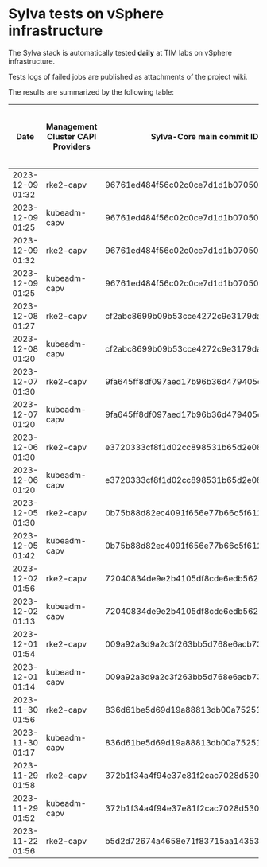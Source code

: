# Sylva tests on vSphere infrastructure

The Sylva stack is automatically tested **daily** at TIM labs on vSphere infrastructure.

Tests logs of failed jobs are published as attachments of the project wiki.

The results are summarized by the following table:

| Date                      | Management Cluster CAPI Providers | Sylva-Core main commit ID        | Result                                       | Test logs (only for failed tests) |
|---------------------------|-----------------------------------|----------------------------------|----------------------------------------------|-----------------------------------|
|2023-12-09 01:32|rke2-capv|96761ed484f56c02c0ce7d1d1b07050e5b63e153|:white_check_mark: success||
|2023-12-09 01:25|kubeadm-capv|96761ed484f56c02c0ce7d1d1b07050e5b63e153|:white_check_mark: success||
|2023-12-09 01:32|rke2-capv|96761ed484f56c02c0ce7d1d1b07050e5b63e153|:white_check_mark: success||
|2023-12-09 01:25|kubeadm-capv|96761ed484f56c02c0ce7d1d1b07050e5b63e153|:white_check_mark: success||
|2023-12-08 01:27|rke2-capv|cf2abc8699b09b53cce4272c9e3179dae00a3f90|:white_check_mark: success||
|2023-12-08 01:20|kubeadm-capv|cf2abc8699b09b53cce4272c9e3179dae00a3f90|:white_check_mark: success||
|2023-12-07 01:30|rke2-capv|9fa645ff8df097aed17b96b36d479405c103bbbf|:x: failed|[link](https://gitlab.com/sylva-projects/sylva-core/-/wikis/uploads/bbf478df4327ea57ebdf93004f9cc95a/capv-logs.gz)|
|2023-12-07 01:20|kubeadm-capv|9fa645ff8df097aed17b96b36d479405c103bbbf|:white_check_mark: success||
|2023-12-06 01:30|rke2-capv|e3720333cf8f1d02cc898531b65d2e085e495bdf|:x: failed|[link](https://gitlab.com/sylva-projects/sylva-core/-/wikis/uploads/ddc15edb0629f9add918ea900dcdd894/capv-logs.gz)|
|2023-12-06 01:20|kubeadm-capv|e3720333cf8f1d02cc898531b65d2e085e495bdf|:white_check_mark: success||
|2023-12-05 01:30|rke2-capv|0b75b88d82ec4091f656e77b66c5f6126240a266|:x: failed|[link](https://gitlab.com/sylva-projects/sylva-core/-/wikis/uploads/6100fe0ed309c941919250900d3a98f4/capv-logs.gz)|
|2023-12-05 01:42|kubeadm-capv|0b75b88d82ec4091f656e77b66c5f6126240a266|:x: failed|[link](https://gitlab.com/sylva-projects/sylva-core/-/wikis/uploads/6100fe0ed309c941919250900d3a98f4/capv-logs.gz)|
|2023-12-02 01:56|rke2-capv|72040834de9e2b4105df8cde6edb562ef0724a67|:x: failed|[link](https://gitlab.com/sylva-projects/sylva-core/-/wikis/uploads/709a26e918301bcda178b18abae73b04/capv-logs.gz)|
|2023-12-02 01:13|kubeadm-capv|72040834de9e2b4105df8cde6edb562ef0724a67|:white_check_mark: success||
|2023-12-01 01:54|rke2-capv|009a92a3d9a2c3f263bb5d768e6acb735107e481|:x: failed|[link](https://gitlab.com/sylva-projects/sylva-core/-/wikis/uploads/7dc25dd52b91d42214a5acbcaebff15c/capv-logs.gz)|
|2023-12-01 01:14|kubeadm-capv|009a92a3d9a2c3f263bb5d768e6acb735107e481|:white_check_mark: success||
|2023-11-30 01:56|rke2-capv|836d61be5d69d19a88813db00a752515abf781d0|:x: failed|[link](https://gitlab.com/sylva-projects/sylva-core/-/wikis/uploads/3ed2a2ecdbf23c880dad03a45f977f9b/capv-logs.gz)|
|2023-11-30 01:17|kubeadm-capv|836d61be5d69d19a88813db00a752515abf781d0|:white_check_mark: success||
|2023-11-29 01:58|rke2-capv|372b1f34a4f94e37e81f2cac7028d53022421ac0|:x: failed|[link](https://gitlab.com/sylva-projects/sylva-core/-/wikis/uploads/aaa72b5136697cb811344e7b5b71b72f/capv-logs.gz)|
|2023-11-29 01:52|kubeadm-capv|372b1f34a4f94e37e81f2cac7028d53022421ac0|:x: failed|[link](https://gitlab.com/sylva-projects/sylva-core/-/wikis/uploads/aaa72b5136697cb811344e7b5b71b72f/capv-logs.gz)|
|2023-11-22 01:56|rke2-capv|b5d2d72674a4658e71f83715aa1435302d99ba5b|:x: failed|[link](https://gitlab.com/sylva-projects/sylva-core/-/wikis/uploads/456f04b5fb9797f8d322b840d6006898/capv-logs.gz)|

